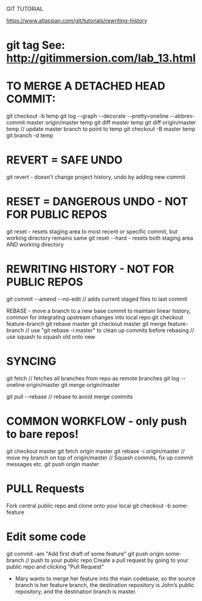 GIT TUTORIAL

https://www.atlassian.com/git/tutorials/rewriting-history

git tag
	See: http://gitimmersion.com/lab_13.html
=======

# TO MERGE A DETACHED HEAD COMMIT:
git checkout -b temp
git log --graph --decorate --pretty=oneline --abbrev-commit master origin/master temp
git diff master temp
git diff origin/master temp
// update master branch to point to temp
git checkout -B master temp
git branch -d temp

# REVERT = SAFE UNDO
git revert <commit> - doesn't change project history, undo by adding new commit

# RESET = DANGEROUS UNDO - NOT FOR PUBLIC REPOS
git reset <commit></commit> - resets staging area to most recent or specific commit, but working directory remains same
git reset --hard <commit> - resets both staging area AND working directory

# REWRITING HISTORY - NOT FOR PUBLIC REPOS
git commit --amend --no-edit // adds current staged files to last commit

REBASE - move a branch to a new base commit to maintain linear history, common for integrating upstream changes into local repo
git checkout feature-branch
git rebase master
git checkout master
git merge feature-branch
// use "git rebase -i master" to clean up commits before rebasing
// use squash to squash old onto new

# SYNCING
git fetch <remote> // fetches all branches from repo as remote branches
git log --oneline origin/master
git merge origin/master

git pull --rebase <remote> // rebase to avoid merge commits

COMMON WORKFLOW - only push to bare repos!
============
git checkout master
git fetch origin master
git rebase -i origin/master // move my branch on top of origin/master
// Squash commits, fix up commit messages etc.
git push origin master

# PULL Requests
Fork central public repo and clone onto your local 
git checkout -b some-feature
# Edit some code
git commit -am "Add first draft of some feature"
git push origin some-branch // push to your public repo
Create a pull request by going to your public repo and clicking "Pull Request"
- Mary wants to merge her feature into the main codebase, so the source branch is her feature branch, the destination repository is John’s public repository, and the destination branch is master. 
